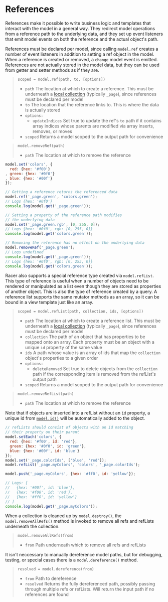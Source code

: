 # References

References make it possible to write business logic and templates that interact with the model in a general way. They redirect model operations from a reference path to the underlying data, and they set up event listeners that emit model events on both the reference and the actual object's path.

References must be declared per model, since calling `model.ref` creates a number of event listeners in addition to setting a ref object in the model. When a reference is created or removed, a `change` model event is emitted. References are not actually stored in the model data, but they can be used from getter and setter methods as if they are.

> `scoped = model.ref(path, to, [options])`
> * `path` The location at which to create a reference. This must be underneath a [local collection](paths#local-and-remote-collections) (typically `_page`), since references must be declared per model
> * `to` The location that the reference links to. This is where the data is actually stored
> * `options:`
>   * `updateIndices` Set true to update the ref's `to` path if it contains array indices whose parents are modified via array inserts, removes, or moves
> * `scoped` Returns a model scoped to the output path for convenience

> `model.removeRef(path)`
> * `path` The location at which to remove the reference

```js
model.set('colors', {
  red: {hex: '#f00'}
, green: {hex: '#0f0'}
, blue: {hex: '#00f'}
});

// Getting a reference returns the referenced data
model.ref('_page.green', 'colors.green');
// Logs {hex: '#0f0'}
console.log(model.get('_page.green'));

// Setting a property of the reference path modifies
// the underlying data
model.set('_page.green.rgb', [0, 255, 0]);
// Logs {hex: '#0f0', rgb: [0, 255, 0]}
console.log(model.get('colors.green'));

// Removing the reference has no effect on the underlying data
model.removeRef('_page.green');
// Logs undefined
console.log(model.get('_page.green'));
// Logs {hex: '#0f0', rgb: [0, 255, 0]}
console.log(model.get('colors.green'));
```

Racer also supports a special reference type created via `model.refList`. This type of reference is useful when a number of objects need to be rendered or manipulated as a list even though they are stored as properties of another object. This is also the type of reference created by a query. A reference list supports the same mutator methods as an array, so it can be bound in a view template just like an array.

> `scoped = model.refList(path, collection, ids, [options])`
> * `path` The location at which to create a reference list. This must be underneath a [local collection](paths#local-and-remote-collections) (typically `_page`), since references must be declared per model
> * `collection` The path of an object that has properties to be mapped onto an array. Each property must be an object with a unique `id` property of the same value
> * `ids` A path whose value is an array of ids that map the `collection` object's properties to a given order
> * `options:`
>   * `deleteRemoved` Set true to delete objects from the `collection` path if the corresponding item is removed from the refList's output path
> * `scoped` Returns a model scoped to the output path for convenience

> `model.removeRefList(path)`
> * `path` The location at which to remove the reference

Note that if objects are inserted into a refList without an `id` property, a unique id from [`model.id()`](#guids) will be automatically added to the object.

```js
// refLists should consist of objects with an id matching
// their property on their parent
model.setEach('colors', {
  red: {hex: '#f00', id: 'red'},
  green: {hex: '#0f0', id: 'green'},
  blue: {hex: '#00f', id: 'blue'}
});
model.set('_page.colorIds', ['blue', 'red']);
model.refList('_page.myColors', 'colors', '_page.colorIds');

model.push('_page.myColors', {hex: '#ff0', id: 'yellow'});

// Logs: [
//   {hex: '#00f', id: 'blue'},
//   {hex: '#f00', id: 'red'},
//   {hex: '#ff0', id: 'yellow'}
// ]
console.log(model.get('_page.myColors'));
```

When a collection is cleaned up by `model.destroy()`, the `model.removeAllRefs()` method is invoked to remove all refs and refLists underneath the collection.

> `model.removeAllRefs(from)`
> * `from` Path underneath which to remove all refs and refLists

It isn't neccessary to manually dereference model paths, but for debugging, testing, or special cases there is a `model.dereference()` method.

> `resolved = model.dereference(from)`
> * `from` Path to dereference
> * `resolved` Returns the fully dereferenced path, possibly passing through multiple refs or refLists. Will return the input path if no references are found
